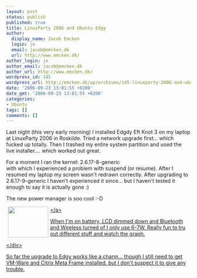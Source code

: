 ```yaml
---
layout: post
status: publish
published: true
title: LinuxParty 2006 and Ubuntu Edgy
author:
  display_name: Jacob Emcken
  login: je
  email: jacob@emcken.dk
  url: http://www.emcken.dk/
author_login: je
author_email: jacob@emcken.dk
author_url: http://www.emcken.dk/
wordpress_id: 145
wordpress_url: http://emcken.dk/wp/archives/145-linuxparty-2006-and-ubuntu-edgy.html
date: '2006-09-23 13:01:55 +0200'
date_gmt: '2006-09-23 13:01:55 +0200'
categories:
- Ubuntu
tags: []
comments: []
---
```

<p>Last night (this very early morning) I installed Edgdy Eft Knot 3 on my laptop at LinuxParty 2006 in Roskilde. Tried a network upgrade first... which fucked up totally. Then I trashed my entire system partition and used the live installer.... which worked out great.</p>
<p>For a moment I ran the kernel: 2.6.17-8-generic<br />
with which I experienced a problem with suspend (or resume). After I resumed my laptop my screen wasn't redrawn correctly. After upgrading to 2.6.17-9-generic I haven't experienced it since... but I haven't tested it enough to say it is actually gone :)</p>
<p>The new power manager is soo cool :-D</p>
<p><a href='&#47;weblog&#47;uploads&#47;Screenshot-PowerInformation.png'><img width='110' height='84' style="float: left;border: 0px;padding-left: 5px;padding-right: 5px" src="&#47;weblog&#47;uploads&#47;Screenshot-PowerInformation.thumb.png" alt="" &#47;><&#47;a></p>
<p>When I'm on battery, LCD dimmed down and Bluetooth and Wireless turned of I only use 6-7W. Really fun to tru out different stuff and watch the graph.</p>
<div><&#47;div></p>
<p>So far the upgrade to Edgy works like a charm... though I still need to get VM-Ware and Citrix Meta Frame installed, but I don't suspect it to give any trouble.</p>
